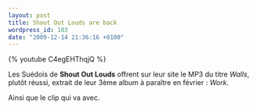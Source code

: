 ```yaml
---
layout: post
title: Shout Out Louds are back
wordpress_id: 103
date: "2009-12-14 21:36:16 +0100"
---
```


{% youtube C4egEHThqjQ %}

Les Suédois de **Shout Out Louds** offrent sur leur site le MP3 du titre
_Walls_, plutôt réussi, extrait de leur 3ème album à paraître en février :
_Work_.

Ainsi que le clip qui va avec.
